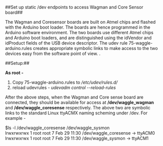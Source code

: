 ##Set up static /dev endpoints to access Wagman and Core Sensor board##

The Wagman and Coresensor boards are built on Atmel chips and flashed with 
the Arduino boot loader. The boards are hence programmed in the Arduino software 
environment. The two boards use different Atmel chips and Arduino boot loaders, 
and are distinguished using the idVendor and idProduct fields of the USB device 
descriptor. The udev rule 75-waggle-arduino.rules creates appropriate symbolic 
links to make access to the two devices easy from the software point of view. . 

##Setup:##

**As root -**
 1. Copy 75-waggle-arduino.rules to */etc/udev/rules.d/*
 2. reload udevrules - *udevadm control --reload-rules*

After the above steps, when the Wagman and Core sense board are connected, 
they should be available for access at __/dev/waggle_wagman__ and 
__/dev/waggle_coresense__ respectively. The above two are symbolic links to 
the standard Linux ttyACMX naming scheming under /dev. For example - 

$ls -l /dev/waggle_coresense /dev/waggle_sysmon </br>
lrwxrwxrwx 1 root root 7 Feb 29 11:30 /dev/waggle_coresense -> ttyACM0 </br>
lrwxrwxrwx 1 root root 7 Feb 29 11:30 /dev/waggle_sysmon -> ttyACM1 </br>







